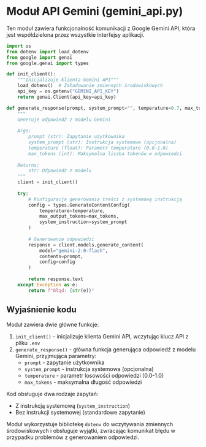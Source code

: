 # Moduł API Gemini (gemini_api.py)

Ten moduł zawiera funkcjonalność komunikacji z Google Gemini API, która jest współdzielona przez wszystkie interfejsy aplikacji.

```python
import os
from dotenv import load_dotenv
from google import genai
from google.genai import types

def init_client():
    """Inicjalizuje klienta Gemini API"""
    load_dotenv()  # Załadowanie zmiennych środowiskowych
    api_key = os.getenv("GEMINI_API_KEY")
    return genai.Client(api_key=api_key)

def generate_response(prompt, system_prompt="", temperature=0.7, max_tokens=1024):
    """
    Generuje odpowiedź z modelu Gemini
    
    Args:
        prompt (str): Zapytanie użytkownika
        system_prompt (str): Instrukcja systemowa (opcjonalna)
        temperature (float): Parametr temperature (0.0-1.0)
        max_tokens (int): Maksymalna liczba tokenów w odpowiedzi
        
    Returns:
        str: Odpowiedź z modelu
    """
    client = init_client()
    
    try:
        # Konfiguracja generowania treści z systemową instrukcją
        config = types.GenerateContentConfig(
            temperature=temperature,
            max_output_tokens=max_tokens,
            system_instruction=system_prompt
        )
        
        # Generowanie odpowiedzi
        response = client.models.generate_content(
            model="gemini-2.0-flash",
            contents=prompt,
            config=config
        )
        
        return response.text
    except Exception as e:
        return f"Błąd: {str(e)}"
```

## Wyjaśnienie kodu

Moduł zawiera dwie główne funkcje:

1. `init_client()` - inicjalizuje klienta Gemini API, wczytując klucz API z pliku `.env`
2. `generate_response()` - główna funkcja generująca odpowiedź z modelu Gemini, przyjmująca parametry:
   - `prompt` - zapytanie użytkownika
   - `system_prompt` - instrukcja systemowa (opcjonalna)
   - `temperature` - parametr losowości odpowiedzi (0.0-1.0)
   - `max_tokens` - maksymalna długość odpowiedzi

Kod obsługuje dwa rodzaje zapytań:
- Z instrukcją systemową (`system_instruction`)
- Bez instrukcji systemowej (standardowe zapytanie)

Moduł wykorzystuje bibliotekę `dotenv` do wczytywania zmiennych środowiskowych i obsługuje wyjątki, zwracając komunikat błędu w przypadku problemów z generowaniem odpowiedzi.
